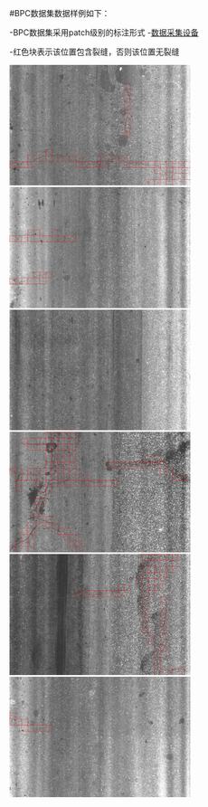

#BPC数据集数据样例如下：

-BPC数据集采用patch级别的标注形式
-[数据采集设备](https://www.roadmaint.com/product/124.html)

-红色块表示该位置包含裂缝，否则该位置无裂缝

<img src="https://github.com/pangjunbiao/BPC-Crack-Dataset/blob/main/BPC-image-sample/10.jpg" width="320px"><img src="https://github.com/pangjunbiao/BPC-Crack-Dataset/blob/main/BPC-image-sample/2.jpg" width="320px"><img src="https://github.com/pangjunbiao/BPC-Crack-Dataset/blob/main/BPC-image-sample/3.jpg" width="320px"><img src="https://github.com/pangjunbiao/BPC-Crack-Dataset/blob/main/BPC-image-sample/4.jpg" width="320px"><img src="https://github.com/pangjunbiao/BPC-Crack-Dataset/blob/main/BPC-image-sample/7.jpg" width="320px"><img src="https://github.com/pangjunbiao/BPC-Crack-Dataset/blob/main/BPC-image-sample/9.jpg" width="320px">

#
